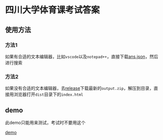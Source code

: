 # 四川大学体育课考试答案

## 使用方法

### 方法1

如果有合适的文本编辑器，比如`vscode`以及`notepad++`，直接下载[ans.json](https://github.com/2239559319/scu-pe-ans/blob/v0.0.2/public/ans.json)，然后进行搜索

### 方法2

如果没有合适的文本编辑器，去[release](https://github.com/2239559319/scu-pe-ans/releases)下载最新的`output.zip`，解压到目录，直接用浏览器打开`dist`目录下的`index.html`

## demo

此demo只能用来测试，考试时不要用这个

[demo](https://unpkg.com/@scu-xiaochuan/scu-pe-ans@latest/dist/index.html)
